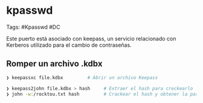 # kpasswd

Tags: #Kpasswd #DC 

Este puerto está asociado con keepass, un servicio relacionado con Kerberos utilizado para el cambio de contraseñas.

## Romper un archivo .kdbx

```bash 
❯ keepassxc file.kdbx         # Abrir un archivo Keepass
```

```bash 
❯ keepass2john file.kdbx > hash     # Extraer el hash para creckearlo
❯ john -w:/rocktou.txt hash         # Crackear el hash y obtener la password   
```

## 

```bash 

```